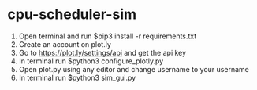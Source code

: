 # cpu-scheduler-sim
1. Open terminal and run $pip3 install -r requirements.txt
2. Create an account on plot.ly
3. Go to https://plot.ly/settings/api and get the api key
4. In terminal run $python3 configure_plotly.py <username> <apikey>
5. Open plot.py using any editor and change username to your username
6. In terminal run $python3 sim_gui.py